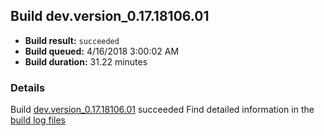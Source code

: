 ## Build dev.version_0.17.18106.01
- **Build result:** `succeeded`
- **Build queued:** 4/16/2018 3:00:02 AM
- **Build duration:** 31.22 minutes
### Details
Build [dev.version_0.17.18106.01](https://winappstudio.visualstudio.com/web/build.aspx?pcguid=a4ef43be-68ce-4195-a619-079b4d9834c2&builduri=vstfs%3a%2f%2f%2fBuild%2fBuild%2f25481) succeeded
Find detailed information in the [build log files](https://uwpctdiags.blob.core.windows.net/buildlogs/dev.version_0.17.18106.01_logs.zip)
